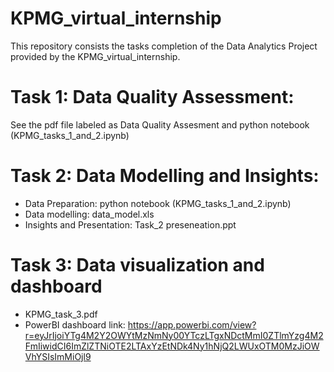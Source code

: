 # KPMG_virtual_internship

This repository consists the tasks completion of the Data Analytics Project provided by the KPMG_virtual_internship.

# Task 1: Data Quality Assessment:
See the pdf file labeled as Data Quality Assesment and python notebook (KPMG_tasks_1_and_2.ipynb)


# Task 2: Data Modelling and Insights:
- Data Preparation: python notebook (KPMG_tasks_1_and_2.ipynb)
- Data modelling: data_model.xls
- Insights and Presentation: Task_2 preseneation.ppt

# Task 3: Data visualization and dashboard
- KPMG_task_3.pdf
- PowerBI dashboard link: https://app.powerbi.com/view?r=eyJrIjoiYTg4M2Y2OWYtMzNmNy00YTczLTgxNDctMmI0ZTlmYzg4M2FmIiwidCI6ImZlZTNiOTE2LTAxYzEtNDk4Ny1hNjQ2LWUxOTM0MzJiOWVhYSIsImMiOjl9

